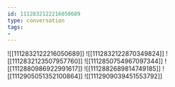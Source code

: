 ```yaml
---
id: 1112832122216050689
type: conversation
tags:
- 
---
```

![[1112832122216050689]]
![[1112832122870349824]]
![[1112832123507957760]]
![[1112850754967097344]]
![[1112880986922991617]]
![[1112882689814749185]]
![[1112905051352100864]]
![[1112909039451553792]]

